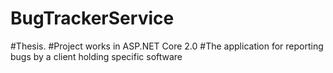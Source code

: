 # BugTrackerService
#Thesis.
#Project works in ASP.NET Core 2.0
#The application for reporting bugs by a client holding specific software
